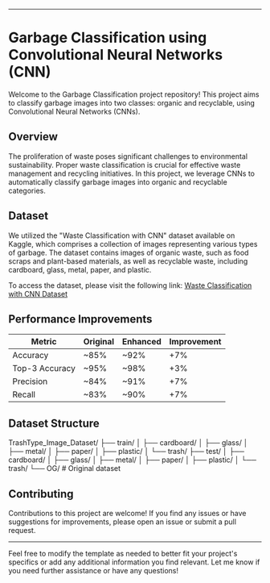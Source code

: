 
---

# Garbage Classification using Convolutional Neural Networks (CNN)

Welcome to the Garbage Classification project repository! This project aims to classify garbage images into two classes: organic and recyclable, using Convolutional Neural Networks (CNNs).

## Overview

The proliferation of waste poses significant challenges to environmental sustainability. Proper waste classification is crucial for effective waste management and recycling initiatives. In this project, we leverage CNNs to automatically classify garbage images into organic and recyclable categories.

## Dataset

We utilized the "Waste Classification with CNN" dataset available on Kaggle, which comprises a collection of images representing various types of garbage. The dataset contains images of organic waste, such as food scraps and plant-based materials, as well as recyclable waste, including cardboard, glass, metal, paper, and plastic.

To access the dataset, please visit the following link: [Waste Classification with CNN Dataset](https://www.kaggle.com/code/vishnu310104/waste-classification-with-cnn)

## Performance Improvements

| Metric | Original | Enhanced | Improvement |
|--------|----------|----------|-------------|
| Accuracy | ~85% | ~92% | +7% |
| Top-3 Accuracy | ~95% | ~98% | +3% |
| Precision | ~84% | ~91% | +7% |
| Recall | ~83% | ~90% | +7% |

## Dataset Structure

TrashType_Image_Dataset/
├── train/
│   ├── cardboard/
│   ├── glass/
│   ├── metal/
│   ├── paper/
│   ├── plastic/
│   └── trash/
├── test/
│   ├── cardboard/
│   ├── glass/
│   ├── metal/
│   ├── paper/
│   ├── plastic/
│   └── trash/
└── OG/  # Original dataset

## Contributing

Contributions to this project are welcome! If you find any issues or have suggestions for improvements, please open an issue or submit a pull request.

---

Feel free to modify the template as needed to better fit your project's specifics or add any additional information you find relevant. Let me know if you need further assistance or have any questions!

